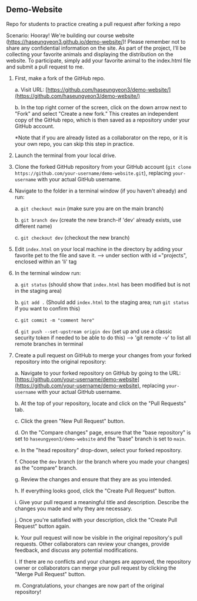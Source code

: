 ## Demo-Website

Repo for students to practice creating a pull request after forking a repo

Scenario:  Hooray! We're building our course website (https://haseungyeon3.github.io/demo-website/)! Please remember not to share any confidential information on the site.
As part of the project, I'll be collecting your favorite animals and displaying the distribution on the website. To participate, simply add your favorite animal to the index.html file and submit a pull request to me.

1. First, make a fork of the GitHub repo.

    a. Visit URL: [https://github.com/haseungyeon3/demo-website/](https://github.com/haseungyeon3/demo-website/)

    b. In the top right corner of the screen, click on the down arrow next to "Fork" and select "Create a new fork." This creates an independent copy of the GitHub repo, which is then saved as a repository under your GitHub account.

    *Note that if you are already listed as a collaborator on the repo, or it is your own repo, you can skip this step in practice.
2. Launch the terminal from your local drive.

3. Clone the forked GitHub repository from your GitHub account (`git clone https://github.com/your-username/demo-website.git`), replacing `your-username` with your actual GitHub username.

5. Navigate to the folder in a terminal window (if you haven't already) and run:

    a. `git checkout main` (make sure you are on the main branch)
    
    b. `git branch dev` (create the new branch-if 'dev' already exists, use different name)
    
    c. `git checkout dev` (checkout the new branch)

6. Edit `index.html` on your local machine in the directory by adding your favorite pet to the file and save it.
   --> under section with id ="projects", enclosed within an 'li' tag 

8. In the terminal window run:

    a. `git status` (should show that `index.html` has been modified but is not in the staging area)
    
    b. `git add .` (Should add `index.html` to the staging area; run `git status` if you want to confirm this)
    
    c. `git commit -m "comment here"`
    
    d. `git push --set-upstream origin dev` (set up and use a classic security token if needed to be able to do this)
    --> 'git remote -v' to list all remote branches in terminal 


6. Create a pull request on GitHub to merge your changes from your forked repository into the original repository:

    a. Navigate to your forked repository on GitHub by going to the URL: [https://github.com/your-username/demo-website](https://github.com/your-username/demo-website), replacing `your-username` with your actual GitHub username.

    b. At the top of your repository, locate and click on the "Pull Requests" tab.

    c. Click the green "New Pull Request" button.

    d. On the "Compare changes" page, ensure that the "base repository" is set to `haseungyeon3/demo-website` and the "base" branch is set to `main`.

    e. In the "head repository" drop-down, select your forked repository.

    f. Choose the `dev` branch (or the branch where you made your changes) as the "compare" branch.

    g. Review the changes and ensure that they are as you intended.

    h. If everything looks good, click the "Create Pull Request" button.

    i. Give your pull request a meaningful title and description. Describe the changes you made and why they are necessary.

    j. Once you're satisfied with your description, click the "Create Pull Request" button again.

    k. Your pull request will now be visible in the original repository's pull requests. Other collaborators can review your changes, provide feedback, and discuss any potential modifications.

    l. If there are no conflicts and your changes are approved, the repository owner or collaborators can merge your pull request by clicking the "Merge Pull Request" button.

    m. Congratulations, your changes are now part of the original repository!

